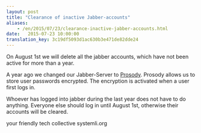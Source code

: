 ```yaml
---
layout: post 
title: "Clearance of inactive Jabber-accounts"
aliases:
    - /en/2015/07/23/clearance-inactive-jabber-accounts.html
date:   2015-07-23 10:00:00
translation_key: 3c19df5093d1ac630b3e471de82dde24
---
```


On August 1st we will delete all the jabber accounts, which have not been active for more than a year.

A year ago we changed our Jabber-Server to [Prosody](https://prosody.im/).
Prosody allows us to store user passwords encrypted. The encryption is activated when a user first logs in.

Whoever has  logged into jabber during the last year does not have to do anything.
Everyone else should log in until August 1st, otherwise their accounts will be cleared.

your friendly tech collective systemli.org
